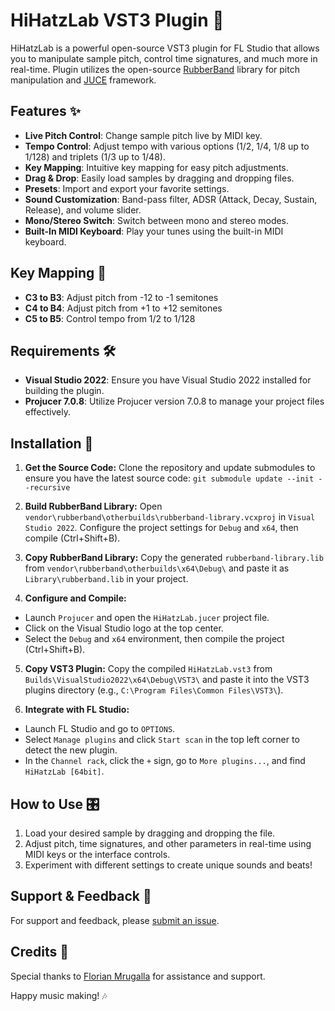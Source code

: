 # HiHatzLab VST3 Plugin 🎵

HiHatzLab is a powerful open-source VST3 plugin for FL Studio that allows you to manipulate sample pitch, control time signatures, and much more in real-time.
Plugin utilizes the open-source [RubberBand](https://github.com/breakfastquay/rubberband) library for pitch manipulation and [JUCE](https://github.com/juce-framework/JUCE) framework.

## Features ✨

- **Live Pitch Control**: Change sample pitch live by MIDI key.
- **Tempo Control**: Adjust tempo with various options (1/2, 1/4, 1/8 up to 1/128) and triplets (1/3 up to 1/48).
- **Key Mapping**: Intuitive key mapping for easy pitch adjustments.
- **Drag & Drop**: Easily load samples by dragging and dropping files.
- **Presets**: Import and export your favorite settings.
- **Sound Customization**: Band-pass filter, ADSR (Attack, Decay, Sustain, Release), and volume slider.
- **Mono/Stereo Switch**: Switch between mono and stereo modes.
- **Built-In MIDI Keyboard**: Play your tunes using the built-in MIDI keyboard.

## Key Mapping 🎹

- **C3 to B3**: Adjust pitch from -12 to -1 semitones
- **C4 to B4**: Adjust pitch from +1 to +12 semitones
- **C5 to B5**: Control tempo from 1/2 to 1/128

## Requirements 🛠️

- **Visual Studio 2022**: Ensure you have Visual Studio 2022 installed for building the plugin.
- **Projucer 7.0.8**: Utilize Projucer version 7.0.8 to manage your project files effectively.

## Installation 🚀

1. **Get the Source Code:**
Clone the repository and update submodules to ensure you have the latest source code:
```git submodule update --init --recursive```

2. **Build RubberBand Library:**
Open `vendor\rubberband\otherbuilds\rubberband-library.vcxproj` in `Visual Studio 2022`. Configure the project settings for `Debug` and `x64`, then compile (Ctrl+Shift+B).

3. **Copy RubberBand Library:**
Copy the generated `rubberband-library.lib` from `vendor\rubberband\otherbuilds\x64\Debug\` and paste it as `Library\rubberband.lib` in your project.

4. **Configure and Compile:**
- Launch `Projucer` and open the `HiHatzLab.jucer` project file.
- Click on the Visual Studio logo at the top center.
- Select the `Debug` and `x64` environment, then compile the project (Ctrl+Shift+B).

5. **Copy VST3 Plugin:**
Copy the compiled `HiHatzLab.vst3` from `Builds\VisualStudio2022\x64\Debug\VST3\` and paste it into the VST3 plugins directory (e.g., `C:\Program Files\Common Files\VST3\`).

6. **Integrate with FL Studio:**
- Launch FL Studio and go to `OPTIONS`.
- Select `Manage plugins` and click `Start scan` in the top left corner to detect the new plugin.
- In the `Channel rack`, click the `+` sign, go to `More plugins...`, and find `HiHatzLab [64bit]`.

## How to Use 🎛️

1. Load your desired sample by dragging and dropping the file.
2. Adjust pitch, time signatures, and other parameters in real-time using MIDI keys or the interface controls.
3. Experiment with different settings to create unique sounds and beats!

## Support & Feedback 💬

For support and feedback, please [submit an issue](https://github.com/kamilhajduk/hihatzlab/issues).

## Credits 🙌

Special thanks to [Florian Mrugalla](https://github.com/Mrugalla) for assistance and support.

Happy music making! 🎶